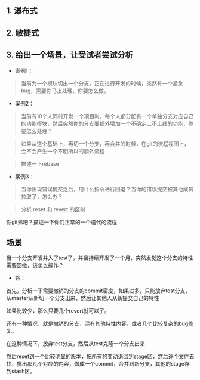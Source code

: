 ## 1. 瀑布式

## 2. 敏捷式

## 3. 给出一个场景，让受试者尝试分析

- 案例1：

> 当前为一个模块切出一个分支，正在进行开发的时候，突然有一个紧急bug，需要你马上处理，你要怎么做。

- 案例2：

> 当前有10个人同时开发一个项目时，每个人都分配有一个单独分支对应自己的功能模块，然后突然你的分支要额外增加一个不确定上不上线的功能，你要怎么处理？

> 如果从这个基础上，再切一个分支，再合并的时候，在git的流程视图上，会不会产生一个不明所以的额外流程

> 描述一下rebase

- 案例3：
> 当你出现错误提交之后，用什么指令进行回退？当你的错误提交被其他成员拉取了，怎么办？

> 分析 reset 和 revert 的区别

你git熟吧？描述一下你们正常的一个迭代的流程

## 场景
当一个分支开发并入了test了，并且持续开发了一个月，突然发觉这个分支的特性需要回撤，该怎么操作？

- 答：

首先，分析一下需要撤销的分支的commit密度，如果过多，只能放弃test分支，从master从新切一个分支出来，然后让其他人从新提交自己的特性

如果比较少，那么只要几个revert就可以了。

还有一种情况，就是撤销的分支，混有其他特性内容，或者几个比较复杂的bug修复。

在这种情况下，放弃test分支，然后从test克隆一个分支出来

然后reset到一个比较明显的版本，把所有的变动退回到stage区，然后逐个文件去找，挑出那几个对应的内容，做成一个commit，合并到新分支，其他的stage存到stash区。

